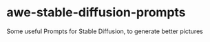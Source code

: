 # awe-stable-diffusion-prompts
Some useful Prompts for Stable Diffusion, to generate better pictures
